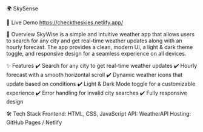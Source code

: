 🌍 SkySense

🚀 Live Demo
https://checktheskies.netlify.app/

📌 Overview
SkyWise is a simple and intuitive weather app that allows users to search for any city and get real-time weather updates along with an hourly forecast. The app provides a clean, modern UI, a light & dark theme toggle, and responsive design for a seamless experience on all devices.

✨ Features
✔️ Search for any city to get real-time weather updates
✔️ Hourly forecast with a smooth horizontal scroll
✔️ Dynamic weather icons that update based on conditions
✔️ Light & Dark Mode toggle for a customizable experience
✔️ Error handling for invalid city searches
✔️ Fully responsive design

🛠️ Tech Stack
Frontend: HTML, CSS, JavaScript
API: WeatherAPI
Hosting: GitHub Pages / Netlify
